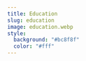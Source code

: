 ```yaml
---
title: Education
slug: education
image: education.webp
style:
  background: "#bc8f8f"
  color: "#fff"
---
```

